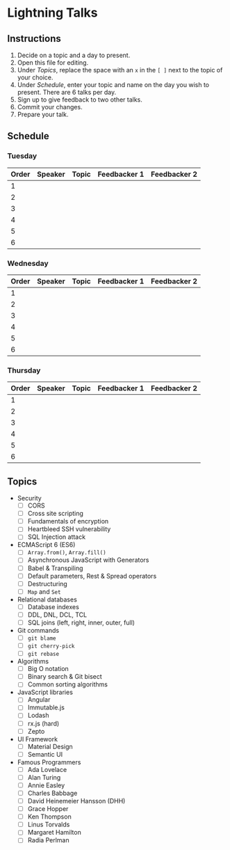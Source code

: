 # Lightning Talks

## Instructions

1. Decide on a topic and a day to present.
1. Open this file for editing.
1. Under _Topics_, replace the space with an `x` in the `[ ]` next to the topic of your choice.
1. Under _Schedule_, enter your topic and name on the day you wish to present. There are 6 talks per day.
1. Sign up to give feedback to two other talks.
1. Commit your changes.
1. Prepare your talk.


## Schedule

### Tuesday

| Order | Speaker | Topic | Feedbacker 1 | Feedbacker 2 |
| ----- | :-----: | :---: | :----------: | :----------: |
|   1   |         |       |              |              |
|   2   |         |       |              |              |
|   3   |         |       |              |              |
|   4   |         |       |              |              |
|   5   |         |       |              |              |
|   6   |         |       |              |              |


### Wednesday

| Order | Speaker | Topic | Feedbacker 1 | Feedbacker 2 |
| ----- | :-----: | :---: | :----------: | :----------: |
|   1   |         |       |              |              |
|   2   |         |       |              |              |
|   3   |         |       |              |              |
|   4   |         |       |              |              |
|   5   |         |       |              |              |
|   6   |         |       |              |              |



### Thursday

| Order | Speaker | Topic | Feedbacker 1 | Feedbacker 2 |
| ----- | :-----: | :---: | :----------: | :----------: |
|   1   |         |       |              |              |
|   2   |         |       |              |              |
|   3   |         |       |              |              |
|   4   |         |       |              |              |
|   5   |         |       |              |              |
|   6   |         |       |              |              |



## Topics

* Security
  - [ ] CORS
  - [ ] Cross site scripting
  - [ ] Fundamentals of encryption
  - [ ] Heartbleed SSH vulnerability
  - [ ] SQL Injection attack

* ECMAScript 6 (ES6)
  - [ ] `Array.from()`, `Array.fill()`
  - [ ] Asynchronous JavaScript with Generators
  - [ ] Babel & Transpiling
  - [ ] Default parameters, Rest & Spread operators
  - [ ] Destructuring
  - [ ] `Map` and `Set`

* Relational databases
  - [ ] Database indexes
  - [ ] DDL, DNL, DCL, TCL
  - [ ] SQL joins (left, right, inner, outer, full)

* Git commands
  - [ ] `git blame`
  - [ ] `git cherry-pick`
  - [ ] `git rebase`

* Algorithms
  - [ ] Big O notation
  - [ ] Binary search & Git bisect
  - [ ] Common sorting algorithms

* JavaScript libraries
  - [ ] Angular
  - [ ] Immutable.js
  - [ ] Lodash
  - [ ] rx.js (hard)
  - [ ] Zepto

* UI Framework
  - [ ] Material Design
  - [ ] Semantic UI

* Famous Programmers
  - [ ] Ada Lovelace
  - [ ] Alan Turing
  - [ ] Annie Easley
  - [ ] Charles Babbage
  - [ ] David Heinemeier Hansson (DHH)
  - [ ] Grace Hopper
  - [ ] Ken Thompson
  - [ ] Linus Torvalds
  - [ ] Margaret Hamilton
  - [ ] Radia Perlman

